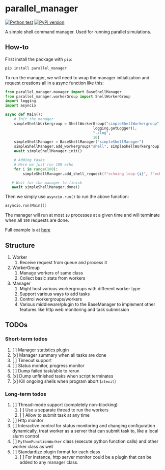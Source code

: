 # parallel_manager

[![Python test](https://github.com/William-An/parallel-manager/actions/workflows/python-package.yml/badge.svg)](https://github.com/William-An/parallel-manager/actions/workflows/python-package.yml) [![PyPI version](https://badge.fury.io/py/parallel-manager.svg)](https://badge.fury.io/py/parallel-manager)

A simple shell command manager. Used for running parallel simulations.

## How-to

First install the package with `pip`:

```bash
pip install parallel_manager
```

To run the manager, we will need to wrap the manager initialization and request creations all in a async function like this:

```python
from parallel_manager.manager import BaseShellManager
from parallel_manager.workerGroup import ShellWorkerGroup
import logging
import asyncio

async def Main():
    # Init the manager
    simpleShellWorkergroup = ShellWorkerGroup("simpleShellWorkergroup",
                                        logging.getLogger(),
                                        "./log",
                                        10)
    simpleShellManager = BaseShellManager("simpleShellManager")
    simpleShellManager.add_workergroup("shell", simpleShellWorkergroup)
    await simpleShellManager.init()

    # Adding tasks
    # Here we just run 100 echo
    for i in range(100):
        simpleShellManager.add_shell_request(f"echoing loop-{i}", f"echo {i}")

   # Wait for the manager to finish
   await simpleShellManager.done()
```

Then we simply use `asyncio.run()` to run the above function:

```python
asyncio.run(Main())
```

The manager will run at most `10` processes at a given time and will terminate when all `100` requests are done.

Full example is at [here](./examples/example_simpleShell.py)

## Structure

1. Worker
   1. Receive request from queue and process it
2. WorkerGroup
   1. Manage workers of same class
   2. Collect basic stats from workers
3. Manager
   1. Might host various workergroups with different worker type
   2. Support various ways to add tasks
   3. Control workergroups/workers
   4. Various middleware/plugin to the BaseManager to implement other features like http web monitoring and task submission

## TODOs

### Short-term todos

1. [ ] Manager statistics plugin
2. [x] Manager summary when all tasks are done
3. [ ] Timeout support
4. [ ] Status monitor, progress monitor
5. [ ] Dump failed task/able to rerun
6. [x] Dump unfinished tasks when script terminates
7. [x] Kill ongoing shells when program abort (`atexit`)

### Long-term todos

1. [ ] Thread-mode support (completely non-blocking)
   1. [ ] Use a separate thread to run the workers
   2. [ ] Allow to submit task at any time
2. [ ] Http monitor
3. [ ] Interactive control for status monitoring and changing configuration dynamically, treat worker as a server that can submit task to, like a local slurm control
4. [ ] `PythonFunctionWorker` class (execute python function calls) and other worker class as well
5. [ ] Standardize plugin format for each class
   1. [ ] For instance, http server monitor could be a plugin that can be added to any manager class.
